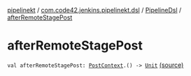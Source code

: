 [pipelinekt](../../index.md) / [com.code42.jenkins.pipelinekt.dsl](../index.md) / [PipelineDsl](index.md) / [afterRemoteStagePost](./after-remote-stage-post.md)

# afterRemoteStagePost

`val afterRemoteStagePost: `[`PostContext`](../../com.code42.jenkins.pipelinekt.dsl.post/-post-context/index.md)`.() -> `[`Unit`](https://kotlinlang.org/api/latest/jvm/stdlib/kotlin/-unit/index.html) [(source)](https://github.com/code42/pipelinekt/tree/master/dsl/src/main/kotlin/com/code42/jenkins/pipelinekt/dsl/PipelineDsl.kt#L58)